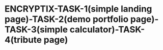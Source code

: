 # ENCRYPTIX-TASK-1(simple landing page)-TASK-2(demo portfolio page)-TASK-3(simple calculator)-TASK-4(tribute page)
